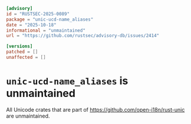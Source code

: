 ```toml
[advisory]
id = "RUSTSEC-2025-0089"
package = "unic-ucd-name_aliases"
date = "2025-10-18"
informational = "unmaintained"
url = "https://github.com/rustsec/advisory-db/issues/2414"

[versions]
patched = []
unaffected = []
```

# `unic-ucd-name_aliases` is unmaintained

All Unicode crates that are part of https://github.com/open-i18n/rust-unic are unmaintained.
